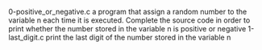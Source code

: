0-positive_or_negative.c a program that assign a random number to the variable n each time it is executed. Complete the source code in order to print whether the number stored in the variable n is positive or negative
1-last_digit.c print the last digit of the number stored in the variable n

